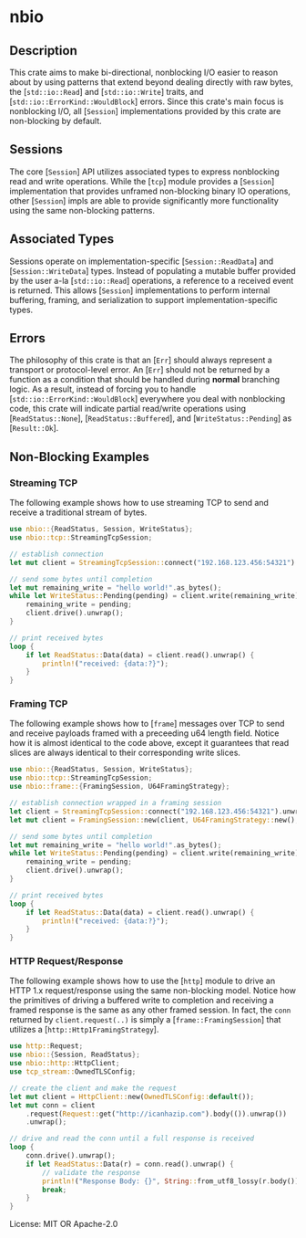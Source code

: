 # nbio

## Description

This crate aims to make bi-directional, nonblocking I/O easier to reason about by using patterns that extend beyond dealing directly
with raw bytes, the [`std::io::Read`] and [`std::io::Write`] traits, and [`std::io::ErrorKind::WouldBlock`] errors.
Since this crate's main focus is nonblocking I/O, all [`Session`] implementations provided by this crate are non-blocking by default.

## Sessions

The core [`Session`] API utilizes associated types to express nonblocking read and write operations.
While the [`tcp`] module provides a [`Session`] implementation that provides unframed non-blocking binary IO operations,
other [`Session`] impls are able to provide significantly more functionality using the same non-blocking patterns.

## Associated Types

Sessions operate on implementation-specific [`Session::ReadData`] and [`Session::WriteData`] types.
Instead of populating a mutable buffer provided by the user a-la [`std::io::Read`] operations, a reference to a received event is returned.
This allows [`Session`] implementations to perform internal buffering, framing, and serialization to support implementation-specific types.

## Errors

The philosophy of this crate is that an [`Err`] should always represent a transport or protocol-level error.
An [`Err`] should not be returned by a function as a condition that should be handled during **normal** branching logic.
As a result, instead of forcing you to handle [`std::io::ErrorKind::WouldBlock`] everywhere you deal with nonblocking code,
this crate will indicate partial read/write operations using [`ReadStatus::None`], [`ReadStatus::Buffered`], and [`WriteStatus::Pending`]
as [`Result::Ok`].

## Non-Blocking Examples

### Streaming TCP

The following example shows how to use streaming TCP to send and receive a traditional stream of bytes.

```rust
use nbio::{ReadStatus, Session, WriteStatus};
use nbio::tcp::StreamingTcpSession;

// establish connection
let mut client = StreamingTcpSession::connect("192.168.123.456:54321").unwrap();

// send some bytes until completion
let mut remaining_write = "hello world!".as_bytes();
while let WriteStatus::Pending(pending) = client.write(remaining_write).unwrap() {
    remaining_write = pending;
    client.drive().unwrap();
}

// print received bytes
loop {
    if let ReadStatus::Data(data) = client.read().unwrap() {
        println!("received: {data:?}");
    }
}
```

### Framing TCP

The following example shows how to [`frame`] messages over TCP to send and receive payloads framed with a preceeding u64 length field.
Notice how it is almost identical to the code above, except it guarantees that read slices are always identical to their corresponding write slices.

```rust
use nbio::{ReadStatus, Session, WriteStatus};
use nbio::tcp::StreamingTcpSession;
use nbio::frame::{FramingSession, U64FramingStrategy};

// establish connection wrapped in a framing session
let client = StreamingTcpSession::connect("192.168.123.456:54321").unwrap();
let mut client = FramingSession::new(client, U64FramingStrategy::new(), 4096);

// send some bytes until completion
let mut remaining_write = "hello world!".as_bytes();
while let WriteStatus::Pending(pending) = client.write(remaining_write).unwrap() {
    remaining_write = pending;
    client.drive().unwrap();
}

// print received bytes
loop {
    if let ReadStatus::Data(data) = client.read().unwrap() {
        println!("received: {data:?}");
    }
}
```

### HTTP Request/Response

The following example shows how to use the [`http`] module to drive an HTTP 1.x request/response using the same non-blocking model.
Notice how the primitives of driving a buffered write to completion and receiving a framed response is the same as any other framed session.
In fact, the `conn` returned by `client.request(..)` is simply a [`frame::FramingSession`] that utilizes a [`http::Http1FramingStrategy`].

```rust
use http::Request;
use nbio::{Session, ReadStatus};
use nbio::http::HttpClient;
use tcp_stream::OwnedTLSConfig;

// create the client and make the request
let mut client = HttpClient::new(OwnedTLSConfig::default());
let mut conn = client
    .request(Request::get("http://icanhazip.com").body(()).unwrap())
    .unwrap();

// drive and read the conn until a full response is received
loop {
    conn.drive().unwrap();
    if let ReadStatus::Data(r) = conn.read().unwrap() {
        // validate the response
        println!("Response Body: {}", String::from_utf8_lossy(r.body()));
        break;
    }
}
```

License: MIT OR Apache-2.0
